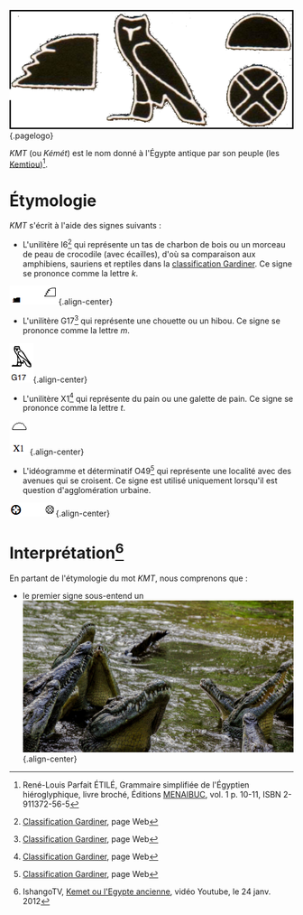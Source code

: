 <!-- TITLE: KMT / Égypte pharaonique antique -->
<!-- SUBTITLE: L'Égypte pharaonique antique : KMT -->

![Kmt](/uploads/ecriture/kmt.png "Kmt"){.pagelogo}

*KMT* (ou *Kémét*) est le nom donné à l'Égypte antique par son peuple (les [Kemtiou](http://leremsesh.com/peuple/kemtiou))[^1].

# Étymologie
*KMT* s'écrit à l'aide des signes suivants :
* L'unilitère I6[^2] qui représente un tas de charbon de bois ou un morceau de peau de crocodile (avec écailles), d'où sa comparaison aux amphibiens, sauriens et reptiles dans la [classification Gardiner](/ecriture/classification-gardiner). Ce signe se prononce comme la lettre *k*.

![Signe I 6](/uploads/ecriture/signe-i-6.png "Signe I 6"){.align-center}


* L'unilitère G17[^2] qui représente une chouette ou un hibou. Ce signe se prononce comme la lettre *m*.

![Signe G 17](/uploads/ecriture/signe-g-17.png "Signe G 17"){.align-center}

* L'unilitère X1[^2] qui représente du pain ou une galette de pain. Ce signe se prononce comme la lettre *t*.

![Signe X 1](/uploads/ecriture/signe-x-1.png "Signe X 1"){.align-center}

* L'idéogramme et déterminatif O49[^2] qui représente une localité avec des avenues qui se croisent. Ce signe est utilisé uniquement lorsqu'il est question d'agglomération urbaine.

![Signe O 49](/uploads/ecriture/signe-o-49.png "Signe O 49"){.align-center}

# Interprétation[^3]
En partant de l'étymologie du mot *KMT*, nous comprenons que :
* le premier signe sous-entend un
![Crocodile 2697279 1920](/uploads/animaux/crocodile-2697279-1920.jpg "Crocodile 2697279 1920"){.align-center}

<!-- Sources -->
[^1]:René-Louis Parfait ÉTILÉ, Grammaire simplifiée de l'Égyptien hiéroglyphique, livre broché, Éditions [MENAIBUC](http://www.menaibuc.com/), vol. 1 p. 10-11, ISBN 2-911372-56-5
[^2]:[Classification Gardiner](/ecriture/classification-gardiner), page Web
[^3]:IshangoTV, [Kemet ou l'Egypte ancienne](https://www.youtube.com/watch?v=lfS4IzC4eLM), vidéo Youtube, le 24 janv. 2012